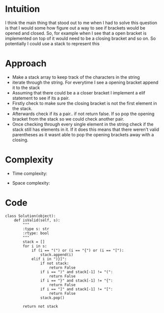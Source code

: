 # Intuition
<!-- Describe your first thoughts on how to solve this problem. -->
I think the main thing that stood out to me when I had to solve this question is that I would some how figure out a way to see if brackets would be opened and closed. So, for example when I see that a open bracket is implemented on top of it would need to be a closing bracket and so on. So potentially I could use a stack to represent this

# Approach
<!-- Describe your approach to solving the problem. -->
* Make a stack array to keep track of the characters in the string
* iterate through the string. For everytime I see a opening bracket append it to the stack
* Assuming that there could be a a closer bracket I implement a elif statement to see if its a pair.
* Firstly check to make sure the closing bracket is not the first element in the stack.
* Afterwards check if its a pair.. if not return false. If so pop the opening bracket from the stack so we could check another pair.
* Once checking through every single element in the string check if the stack still has elements in it. If it does this means that there weren't valid parentheses as it wasnt able to pop the opening brackets away with a closing.


# Complexity
- Time complexity:
<!-- Add your time complexity here, e.g. $$O(n)$$ -->

- Space complexity:
<!-- Add your space complexity here, e.g. $$O(n)$$ -->

# Code
```
class Solution(object):
    def isValid(self, s):
        """
        :type s: str
        :rtype: bool
        """
        stack = []
        for i in s:
            if (i == "(") or (i == "{") or (i == "["):
                stack.append(i)
            elif i in ")}]":
                if not stack:
                    return False
                if i == ")" and stack[-1] != "(":
                    return False
                if i == "}" and stack[-1] != "{":
                    return False
                if i == "]" and stack[-1] != "[":
                    return False
                stack.pop()
        
        return not stack
   




        
```